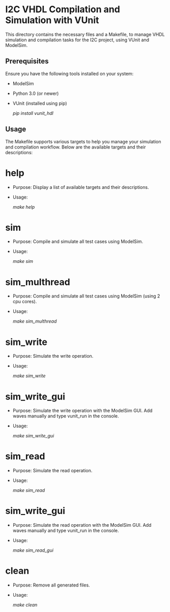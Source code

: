 # I2C VHDL Compilation and Simulation with VUnit

This directory contains the necessary files and a Makefile, to manage VHDL simulation and compilation tasks for the I2C project, using VUnit and ModelSim.

## Prerequisites

Ensure you have the following tools installed on your system:

- ModelSim
- Python 3.0 (or newer)
- VUnit (installed using pip)

  *pip install vunit_hdl*

## Usage

The Makefile supports various targets to help you manage your simulation and compilation workflow. Below are the available targets and their descriptions:

# help
- Purpose: Display a list of available targets and their descriptions.
- Usage:

  *make help*

# sim
- Purpose: Compile and simulate all test cases using ModelSim.
- Usage:  

  *make sim*

# sim_multhread
- Purpose: Compile and simulate all test cases using ModelSim (using 2 cpu cores).
- Usage:  

  *make sim_multhread*

# sim_write
- Purpose: Simulate the write operation.
- Usage:  

  *make sim_write*

# sim_write_gui
- Purpose: Simulate the write operation with the ModelSim GUI. Add waves manually and type vunit_run in the console.
- Usage:  

  *make sim_write_gui*

# sim_read
- Purpose: Simulate the read operation.
- Usage:  

  *make sim_read*

# sim_write_gui
- Purpose: Simulate the read operation with the ModelSim GUI. Add waves manually and type vunit_run in the console.
- Usage:  

  *make sim_read_gui*

# clean
- Purpose: Remove all generated files.
- Usage:  

  *make clean*
